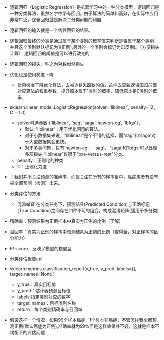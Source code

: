 - 逻辑回归（Logistic Regression）是机器学习中的一种分类模型，逻辑回归是一种分类算法，虽然名字中带有回归。由于算法的简单和高效，在实际中应用非常广泛。逻辑回归就是解决二分类问题的利器
- 逻辑回归的输入就是一个线性回归的结果。
- 逻辑回归最终的分类是通过属于某个类别的概率值来判断是否属于某个类别，并且这个类别默认标记为1(正例),另外的一个类别会标记为0(反例)。（方便损失计算） 逻辑回归的阈值是可以进行改变的
- 逻辑回归的损失，称之为对数似然损失  
- 优化也是使用梯度下降
	- 使用梯度下降优化算法，去减少损失函数的值。这样去更新逻辑回归前面对应算法的权重参数，提升原本属于1类别的概率，降低原本是0类别的概率。
- sklearn.linear_model.LogisticRegression(solver='liblinear', penalty=‘l2’, C = 1.0)
	- solver可选参数:{'liblinear', 'sag', 'saga','newton-cg', 'lbfgs'}，
		- 默认: 'liblinear'；用于优化问题的算法。
		- 对于小数据集来说，“liblinear”是个不错的选择，而“sag”和'saga'对于大型数据集会更快。
		- 对于多类问题，只有'newton-cg'， 'sag'， 'saga'和'lbfgs'可以处理多项损失;“liblinear”仅限于“one-versus-rest”分类。
	- penalty：正则化的种类
	- C：正则化力度
- ！我们并不关注预测的准确率，而是关注在所有的样本当中，癌症患者有没有被全部预测（检测）出来。


- 分类评估的方法
	- 混淆举证  在分类任务下，预测结果(Predicted Condition)与正确标记(True Condition)之间存在四种不同的组合，构成混淆矩阵(适用于多分类)
- 精确率：预测结果为正例样本中真实为正例的比例（了解）
- 召回率：真实为正例的样本中预测结果为正例的比例（查得全，对正样本的区分能力）
- F1-score，反映了模型的稳健型

- 分类评估报告api
- sklearn.metrics.classification_report(y_true, y_pred, labels=[], target_names=None )
	- y_true：真实目标值
	- y_pred：估计器预测目标值
	- labels:指定类别对应的数字
	- target_names：目标类别名称
	- return：每个类别精确率与召回率
- 假设这样一个情况，如果99个样本癌症，1个样本非癌症，不管怎样我全都预测正例(默认癌症为正例),准确率就为99%但是这样效果并不好，这就是样本不均衡下的评估问题
